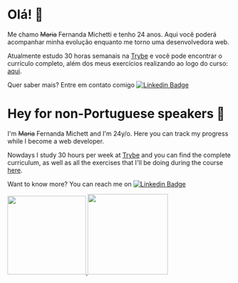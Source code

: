 # Olá! :wave:

Me chamo ~~Maria~~ Fernanda Michetti e tenho 24 anos. Aqui você poderá acompanhar minha evolução enquanto me torno uma desenvolvedora web.

Atualmente estudo 30 horas semanais na [Trybe](https://www.betrybe.com) e você pode encontrar o currículo completo, além dos meus exercícios realizando ao logo do curso: [aqui](https://github.com/fernandamichetti/trybe-exercicios).

Quer saber mais? Entre em contato comigo [![Linkedin Badge](https://img.shields.io/badge/-LinkedIn-blue?style=flat-square&logo=Linkedin&logoColor=white&link=https://www.linkedin.com/in/fagnerpsantos/)](https://www.linkedin.com/in/mariafernandamichetti/)

# Hey for non-Portuguese speakers :wave:

I'm ~~Maria~~ Fernanda Michett and I'm 24y/o. Here you can track my progress while I become a web developer.

Nowdays I study 30 hours per week at [Trybe](https://www.betrybe.com) and you can find the complete curriculum, as well as all the exercises that I'll be doing during the course [here](https://github.com/fernandamichetti/trybe-exercicios).

Want to know more? You can reach me on [![Linkedin Badge](https://img.shields.io/badge/-LinkedIn-blue?style=flat-square&logo=Linkedin&logoColor=white&link=https://www.linkedin.com/in/fagnerpsantos/)](https://www.linkedin.com/in/mariafernandamichetti/)

 <div>
  <a href="https://github.com/fernandamichetti">
  <img height="176em" src="https://github-readme-stats.vercel.app/api?username=fernandamichetti&show_icons=true&theme=dark&include_all_commits=true&count_private=true"/>
  <img height="180em" src="https://github-readme-stats.vercel.app/api/top-langs/?username=fernandamichetti&layout=compact&langs_count=7&theme=dark"/>
</div>